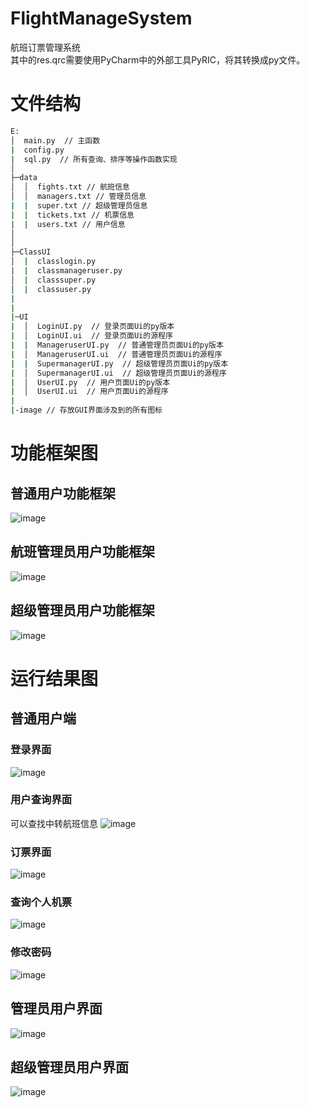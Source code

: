 # FlightManageSystem
航班订票管理系统  
其中的res.qrc需要使用PyCharm中的外部工具PyRIC，将其转换成py文件。  
# 文件结构
```bash
E:
│  main.py  // 主函数
|  config.py
|  sql.py  // 所有查询、排序等操作函数实现
│  
├─data
│  │  fights.txt // 航班信息
│  │  managers.txt // 管理员信息
|  |  super.txt // 超级管理员信息
|  |  tickets.txt // 机票信息
|  |  users.txt // 用户信息
│
│                  
├─ClassUI
│  |  classlogin.py
|  |  classmanageruser.py
│  |  classsuper.py
│  |  classuser.py
|
|
|─UI
|  │  LoginUI.py  // 登录页面Ui的py版本
|  │  LoginUI.ui  // 登录页面Ui的源程序
|  |  ManageruserUI.py  // 普通管理员页面Ui的py版本
|  │  ManageruserUI.ui  // 普通管理员页面Ui的源程序
|  |  SupermanagerUI.py  // 超级管理员页面Ui的py版本
|  │  SupermanagerUI.ui  // 超级管理员页面Ui的源程序
|  │  UserUI.py  // 用户页面Ui的py版本
|  │  UserUI.ui  // 用户页面Ui的源程序
|
|-image // 存放GUI界面涉及到的所有图标
```
# 功能框架图
## 普通用户功能框架
![image](https://github.com/LiuZ1Han/FlightManageSystem/blob/main/Png/Figure1.jpg)
## 航班管理员用户功能框架
![image](https://github.com/LiuZ1Han/FlightManageSystem/blob/main/Png/Figure2.jpg)
## 超级管理员用户功能框架
![image](https://github.com/LiuZ1Han/FlightManageSystem/blob/main/Png/Figure3.jpg)

# 运行结果图
## 普通用户端
### 登录界面
![image](https://github.com/LiuZ1Han/FlightManageSystem/blob/main/Png/Figure4.png)
### 用户查询界面
可以查找中转航班信息
![image](https://github.com/LiuZ1Han/FlightManageSystem/blob/main/Png/Figure5.png)
### 订票界面
![image](https://github.com/LiuZ1Han/FlightManageSystem/blob/main/Png/F6.png)
### 查询个人机票
![image](https://github.com/LiuZ1Han/FlightManageSystem/blob/main/Png/F7.png)
### 修改密码
![image](https://github.com/LiuZ1Han/FlightManageSystem/blob/main/Png/F8.png)

## 管理员用户界面
![image](https://github.com/LiuZ1Han/FlightManageSystem/blob/main/Png/F9.png)

## 超级管理员用户界面
![image](https://github.com/LiuZ1Han/FlightManageSystem/blob/main/Png/F10.png)

